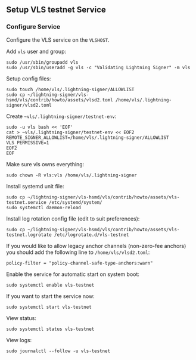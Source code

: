## Setup VLS testnet Service

### Configure Service

Configure the VLS service on the `VLSHOST`.

Add `vls` user and group:
```
sudo /usr/sbin/groupadd vls
sudo /usr/sbin/useradd -g vls -c "Validating Lightning Signer" -m vls
```

Setup config files:
```
sudo touch /home/vls/.lightning-signer/ALLOWLIST
sudo cp ~/lightning-signer/vls-hsmd/vls/contrib/howto/assets/vlsd2.toml /home/vls/.lightning-signer/vlsd2.toml
```

Create `~vls/.lightning-signer/testnet-env`:
```
sudo -u vls bash << 'EOF'
cat > ~vls/.lightning-signer/testnet-env << EOF2
REMOTE_SIGNER_ALLOWLIST=/home/vls/.lightning-signer/ALLOWLIST
VLS_PERMISSIVE=1
EOF2
EOF
```

Make sure vls owns everything:
```
sudo chown -R vls:vls /home/vls/.lightning-signer
```

Install systemd unit file:
```
sudo cp ~/lightning-signer/vls-hsmd/vls/contrib/howto/assets/vls-testnet.service /etc/systemd/system/
sudo systemctl daemon-reload
```

Install log rotation config file (edit to suit preferences):
```
sudo cp ~/lightning-signer/vls-hsmd/vls/contrib/howto/assets/vls-testnet.logrotate /etc/logrotate.d/vls-testnet
```

If you would like to allow legacy anchor channels (non-zero-fee anchors) you should
add the following line to `/home/vls/vlsd2.toml`:
```
policy-filter = "policy-channel-safe-type-anchors:warn"
```

Enable the  service for automatic start on system boot:
```
sudo systemctl enable vls-testnet
```

If you want to start the service now:
```
sudo systemctl start vls-testnet
```

View status:
```
sudo systemctl status vls-testnet
```

View logs:
```
sudo journalctl --follow -u vls-testnet
```
